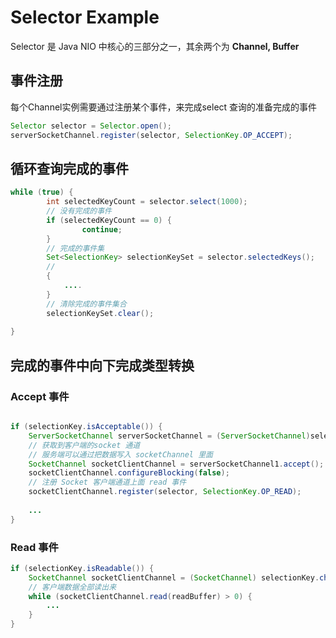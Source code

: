 # Selector Example

Selector 是 Java NIO 中核心的三部分之一，其余两个为 **Channel, Buffer**

## 事件注册

每个Channel实例需要通过注册某个事件，来完成select 查询的准备完成的事件


```java
Selector selector = Selector.open();
serverSocketChannel.register(selector, SelectionKey.OP_ACCEPT);
```

## 循环查询完成的事件

```java
while (true) {
		int selectedKeyCount = selector.select(1000);
		// 没有完成的事件
		if (selectedKeyCount == 0) {
				continue;
		}
		// 完成的事件集
		Set<SelectionKey> selectionKeySet = selector.selectedKeys();
		//
		{
			....
		}
		// 清除完成的事件集合
		selectionKeySet.clear();
		
}
```

## 完成的事件中向下完成类型转换


### Accept 事件
```java

if (selectionKey.isAcceptable()) {
	ServerSocketChannel serverSocketChannel = (ServerSocketChannel)selectionKey.channel();		
	// 获取到客户端的socket 通道
    // 服务端可以通过把数据写入 socketChannel 里面
    SocketChannel socketClientChannel = serverSocketChannel1.accept();
    socketClientChannel.configureBlocking(false);
    // 注册 Socket 客户端通道上面 read 事件
    socketClientChannel.register(selector, SelectionKey.OP_READ);
    
    ...
}
```

### Read 事件

```java
if (selectionKey.isReadable()) {
    SocketChannel socketClientChannel = (SocketChannel) selectionKey.channel();
    // 客户端数据全部读出来
    while (socketClientChannel.read(readBuffer) > 0) {
        ...
    }
}
```
    